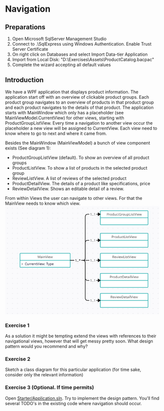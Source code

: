 # Navigation
## Preparations
1) Open Microsoft SqlServer Management Studio
2) Connect to .\SqlExpress using Windows Authentication. Enable Trust Server Certificate
3) On right click on Databases and select Import Data-tier Application
4) Import from Local Disk: "D:\Exercises\Assets\ProductCatalog.bacpac"
5) Complete the wizard accepting all default values
## Introduction
We have a WPF application that displays product information. The application start off with an overview of clickable product groups. Each product group navigates to an overview of products in that product group and each product navigates to the details of that product.
The application starts with MainWindow which only has a placeholder (see MainViewModel.CurrentView) for other views, starting with ProductGroupListView.
Every time a navigation to another view occur the placeholder a new view will be assigned to CurrentView. Each view need to know where to go to next and where it came from.

Besides the MainWindow (MainViewModel) a bunch of view component exists (See diagram 1):
* ProductGroupListView (default). To show an overview of all product groups
* ProductListView. To show a list of products in the selected product group
* ReviewListView. A list of reviews of the selected product
* ProductDetailView. The details of a product like specifications, price
* ReviewDetailView. Shows an editable detail of a review.

From within Views the user can navigate to other views. For that the MainView needs to know which view.
![Diagram 1](WPFViews.PNG)
### Exercise 1
As a solution it might be tempting extend the views with references to their navigational views, however that will get messy pretty soon.
What design pattern would you recommend and why?
### Exercise 2
Sketch a class diagram for this particular application (for time sake, consider only the relevant information)
### Exercise 3 (Optional. If time permits)
Open [Starter/Application.sln](/Starter/Application.sln).
Try to implement the design pattern.
You'll find several TODO's in the existing code where navigation should occur.
